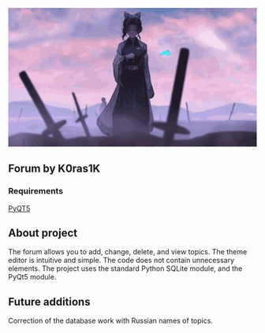 [![Header](https://github.com/K0ras1K/k0ras1k/blob/main/assets/shinobu-winter-gif.gif)](https://loliland.ru/user/K0ras1K)

## Forum by K0ras1K

### Requirements
[PyQT5](https://pypi.org/project/PyQt5/)

## About project
The forum allows you to add, change, delete, and view topics. The theme editor is intuitive and simple. The code does not contain unnecessary elements. The project uses the standard Python SQLite module, and the PyQt5 module.

## Future additions
Correction of the database work with Russian names of topics.